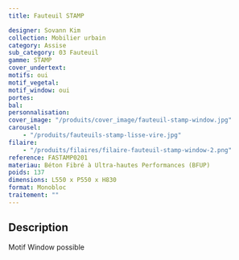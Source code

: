 ```yaml
---
title: Fauteuil STAMP

designer: Sovann Kim
collection: Mobilier urbain
category: Assise
sub_category: 03 Fauteuil
gamme: STAMP
cover_undertext:
motifs: oui
motif_vegetal:
motif_window: oui
portes:
bal:
personnalisation:
cover_image: "/produits/cover_image/fauteuil-stamp-window.jpg"
carousel:
    - "/produits/fauteuils-stamp-lisse-vire.jpg"
filaire:
    - "/produits/filaires/filaire-fauteuil-stamp-window-2.png"
reference: FASTAMP0201
materiau: Béton Fibré à Ultra-hautes Performances (BFUP)
poids: 137
dimensions: L550 x P550 x H830
format: Monobloc
traitement: ""
---
```


## Description

Motif Window possible
